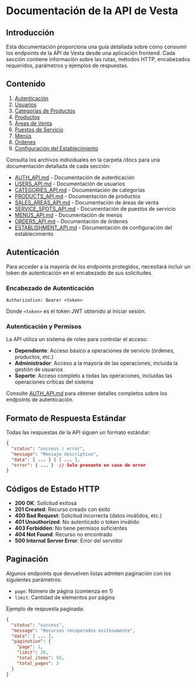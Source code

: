 # Documentación de la API de Vesta

## Introducción

Esta documentación proporciona una guía detallada sobre cómo consumir los endpoints de la API de Vesta desde una aplicación frontend. Cada sección contiene información sobre las rutas, métodos HTTP, encabezados requeridos, parámetros y ejemplos de respuestas.

## Contenido

1. [Autenticación](#autenticación)
2. [Usuarios](#usuarios)
3. [Categorías de Productos](#categorías-de-productos)
4. [Productos](#productos)
5. [Áreas de Venta](#áreas-de-venta)
6. [Puestos de Servicio](#puestos-de-servicio)
7. [Menús](#menús)
8. [Órdenes](#órdenes)
9. [Configuración del Establecimiento](#configuración-del-establecimiento)

Consulta los archivos individuales en la carpeta /docs para una documentación detallada de cada sección:

- [AUTH_API.md](./AUTH_API.md) - Documentación de autenticación
- [USERS_API.md](./USERS_API.md) - Documentación de usuarios
- [CATEGORIES_API.md](./CATEGORIES_API.md) - Documentación de categorías
- [PRODUCTS_API.md](./PRODUCTS_API.md) - Documentación de productos
- [SALES_AREAS_API.md](./SALES_AREAS_API.md) - Documentación de áreas de venta
- [SERVICE_SPOTS_API.md](./SERVICE_SPOTS_API.md) - Documentación de puestos de servicio
- [MENUS_API.md](./MENUS_API.md) - Documentación de menús
- [ORDERS_API.md](./ORDERS_API.md) - Documentación de órdenes
- [ESTABLISHMENT_API.md](./ESTABLISHMENT_API.md) - Documentación de configuración del establecimiento

## Autenticación

Para acceder a la mayoría de los endpoints protegidos, necesitará incluir un token de autenticación en el encabezado de sus solicitudes.

### Encabezado de Autenticación

```
Authorization: Bearer <token>
```

Donde `<token>` es el token JWT obtenido al iniciar sesión.

### Autenticación y Permisos

La API utiliza un sistema de roles para controlar el acceso:

- **Dependiente**: Acceso básico a operaciones de servicio (órdenes, productos, etc.)
- **Administrador**: Acceso a la mayoría de las operaciones, incluida la gestión de usuarios
- **Soporte**: Acceso completo a todas las operaciones, incluidas las operaciones críticas del sistema

Consulte [AUTH_API.md](./AUTH_API.md) para obtener detalles completos sobre los endpoints de autenticación.

## Formato de Respuesta Estándar

Todas las respuestas de la API siguen un formato estándar:

```json
{
  "status": "success | error",
  "message": "Mensaje descriptivo",
  "data": { ... } | [ ... ],
  "error": { ... }  // Solo presente en caso de error
}
```

## Códigos de Estado HTTP

- **200 OK**: Solicitud exitosa
- **201 Created**: Recurso creado con éxito
- **400 Bad Request**: Solicitud incorrecta (datos inválidos, etc.)
- **401 Unauthorized**: No autenticado o token inválido
- **403 Forbidden**: No tiene permisos suficientes
- **404 Not Found**: Recurso no encontrado
- **500 Internal Server Error**: Error del servidor

## Paginación

Algunos endpoints que devuelven listas admiten paginación con los siguientes parámetros:

- `page`: Número de página (comienza en 1)
- `limit`: Cantidad de elementos por página

Ejemplo de respuesta paginada:

```json
{
  "status": "success",
  "message": "Recursos recuperados exitosamente",
  "data": [ ... ],
  "pagination": {
    "page": 1,
    "limit": 20,
    "total_items": 50,
    "total_pages": 3
  }
}
```
